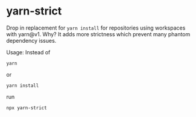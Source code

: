 # yarn-strict

Drop in replacement for `yarn install` for repositories using workspaces with yarn@v1.
Why? It adds more strictness which prevent many phantom dependency issues.

Usage:
Instead of

```
yarn
```

or

```
yarn install
```

run

```
npx yarn-strict
```
